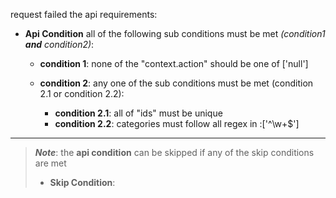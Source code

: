 request failed the api requirements:

- **Api Condition** all of the following sub conditions must be met _(condition1 **and** condition2)_:

  - **condition 1**: none of the "context.action" should be one of ['null']
  - **condition 2**: any one of the sub conditions must be met (condition 2.1 or condition 2.2):

    - **condition 2.1**: all of "ids" must be unique
    - **condition 2.2**: categories must follow all regex in :['^\\w+$']

---

> _**Note**_: the **api condition** can be skipped if any of the skip conditions are met
>
> - **Skip Condition**:
